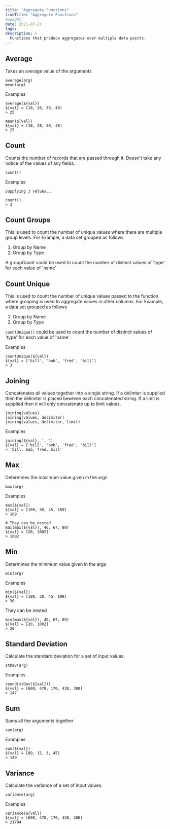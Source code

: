 ```yaml
---
title: "Aggregate Functions"
linkTitle: "Aggregate Functions"
#weight:
date: 2021-07-27
tags:
description: >
  Functions that produce aggregates over multiple data points.
---
```


## Average
Takes an average value of the arguments

```clike
average(arg)
mean(arg)
```

Examples

```clike
average(${val})
${val} = [10, 20, 30, 40]
> 25

mean(${val})
${val} = [10, 20, 30, 40]
> 25
```

## Count
Counts the number of records that are passed through it. Doesn't take any notice of the values of any fields.

```clike
count()
```

Examples

```clike
Supplying 3 values...

count()
> 3
```

## Count Groups

This is used to count the number of unique values where there are multiple group levels.
For Example, a data set grouped as follows
1. Group by Name
1. Group by Type

A groupCount could be used to count the number of distinct values of 'type' for each value of 'name'

## Count Unique

This is used to count the number of unique values passed to the function where grouping is used to aggregate values in other columns.
For Example, a data set grouped as follows
1. Group by Name
1. Group by Type

`countUnique()` could be used to count the number of distinct values of 'type' for each value of 'name'

Examples
```clike
countUnique(${val})
${val} = ['bill', 'bob', 'fred', 'bill']
> 3
```

## Joining

Concatenates all values together into a single string.
If a delimter is supplied then the delimiter is placed bewteen each concatenated string.
If a limit is supplied then it will only concatenate up to limit values.

```clike
joining(values)
joining(values, delimiter)
joining(values, delimiter, limit)
```

Examples

```clike
joining(${val}, ', ')
${val} = ['bill', 'bob', 'fred', 'bill']
> 'bill, bob, fred, bill'
```

## Max

Determines the maximum value given in the args
```clike
max(arg)
```

Examples

```clike
max(${val})
${val} = [100, 30, 45, 109]
> 109

# They can be nested
max(max(${val}), 40, 67, 89)
${val} = [20, 1002]
> 1002
```

## Min
Determines the minimum value given in the args
```clike
min(arg)
```

Examples

```clike
min(${val})
${val} = [100, 30, 45, 109]
> 30
```
They can be nested

```clike
min(max(${val}), 40, 67, 89)
${val} = [20, 1002]
> 20
```

## Standard Deviation
Calculate the standard deviation for a set of input values.

```clike
stDev(arg)
```

Examples

```clike
round(stDev(${val}))
${val} = [600, 470, 170, 430, 300]
> 147
```

## Sum
Sums all the arguments together
```clike
sum(arg)
```

Examples
```clike
sum(${val})
${val} = [89, 12, 3, 45]
> 149
```

## Variance
Calculate the variance of a set of input values.

```clike
variance(arg)
```

Examples
```clike
variance(${val})
${val} = [600, 470, 170, 430, 300]
> 21704
```
